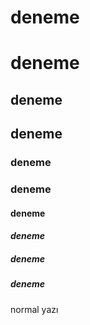 
# deneme
# **deneme**
## deneme
## **deneme**
### deneme
### **deneme**
#### deneme
#### *deneme*
##### deneme
##### **deneme**
normal yazı
